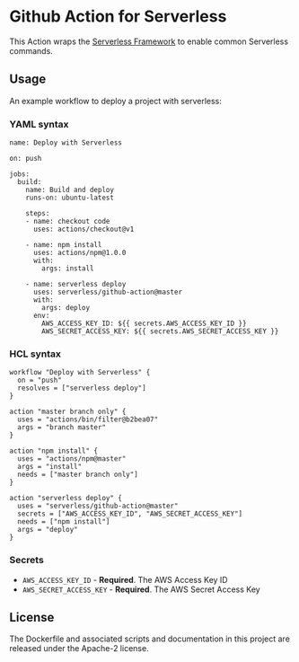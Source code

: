 # Github Action for Serverless

This Action wraps the [Serverless Framework](https://serverless.com) to enable common Serverless commands.

## Usage
An example workflow to deploy a project with serverless:

### YAML syntax
```
name: Deploy with Serverless

on: push

jobs:
  build:
    name: Build and deploy
    runs-on: ubuntu-latest

    steps:
    - name: checkout code
      uses: actions/checkout@v1

    - name: npm install
      uses: actions/npm@1.0.0
      with:
        args: install

    - name: serverless deploy
      uses: serverless/github-action@master
      with:
        args: deploy
      env:
        AWS_ACCESS_KEY_ID: ${{ secrets.AWS_ACCESS_KEY_ID }}
        AWS_SECRET_ACCESS_KEY: ${{ secrets.AWS_SECRET_ACCESS_KEY }}
```

### HCL syntax
```
workflow "Deploy with Serverless" {
  on = "push"
  resolves = ["serverless deploy"]
}

action "master branch only" {
  uses = "actions/bin/filter@b2bea07"
  args = "branch master"
}

action "npm install" {
  uses = "actions/npm@master"
  args = "install"
  needs = ["master branch only"]
}

action "serverless deploy" {
  uses = "serverless/github-action@master"
  secrets = ["AWS_ACCESS_KEY_ID", "AWS_SECRET_ACCESS_KEY"]
  needs = ["npm install"]
  args = "deploy"
}
```

### Secrets

* `AWS_ACCESS_KEY_ID` - **Required**. The AWS Access Key ID
* `AWS_SECRET_ACCESS_KEY` - **Required**. The AWS Secret Access Key


## License

The Dockerfile and associated scripts and documentation in this project are released under the Apache-2 license.
